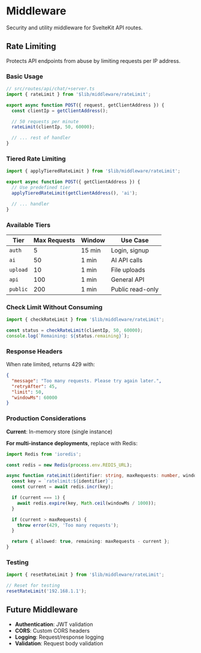 # Middleware

Security and utility middleware for SvelteKit API routes.

## Rate Limiting

Protects API endpoints from abuse by limiting requests per IP address.

### Basic Usage

```typescript
// src/routes/api/chat/+server.ts
import { rateLimit } from '$lib/middleware/rateLimit';

export async function POST({ request, getClientAddress }) {
  const clientIp = getClientAddress();

  // 50 requests per minute
  rateLimit(clientIp, 50, 60000);

  // ... rest of handler
}
```

### Tiered Rate Limiting

```typescript
import { applyTieredRateLimit } from '$lib/middleware/rateLimit';

export async function POST({ getClientAddress }) {
  // Use predefined tier
  applyTieredRateLimit(getClientAddress(), 'ai');

  // ... handler
}
```

### Available Tiers

| Tier | Max Requests | Window | Use Case |
|------|--------------|--------|----------|
| `auth` | 5 | 15 min | Login, signup |
| `ai` | 50 | 1 min | AI API calls |
| `upload` | 10 | 1 min | File uploads |
| `api` | 100 | 1 min | General API |
| `public` | 200 | 1 min | Public read-only |

### Check Limit Without Consuming

```typescript
import { checkRateLimit } from '$lib/middleware/rateLimit';

const status = checkRateLimit(clientIp, 50, 60000);
console.log(`Remaining: ${status.remaining}`);
```

### Response Headers

When rate limited, returns 429 with:

```json
{
  "message": "Too many requests. Please try again later.",
  "retryAfter": 45,
  "limit": 50,
  "windowMs": 60000
}
```

### Production Considerations

**Current**: In-memory store (single instance)

**For multi-instance deployments**, replace with Redis:

```typescript
import Redis from 'ioredis';

const redis = new Redis(process.env.REDIS_URL);

async function rateLimit(identifier: string, maxRequests: number, windowMs: number) {
  const key = `ratelimit:${identifier}`;
  const current = await redis.incr(key);

  if (current === 1) {
    await redis.expire(key, Math.ceil(windowMs / 1000));
  }

  if (current > maxRequests) {
    throw error(429, 'Too many requests');
  }

  return { allowed: true, remaining: maxRequests - current };
}
```

### Testing

```typescript
import { resetRateLimit } from '$lib/middleware/rateLimit';

// Reset for testing
resetRateLimit('192.168.1.1');
```

## Future Middleware

- **Authentication**: JWT validation
- **CORS**: Custom CORS headers
- **Logging**: Request/response logging
- **Validation**: Request body validation
